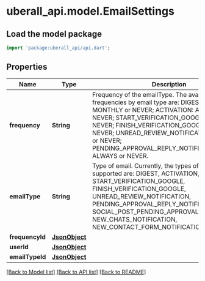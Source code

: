 # uberall_api.model.EmailSettings

## Load the model package
```dart
import 'package:uberall_api/api.dart';
```

## Properties
Name | Type | Description | Notes
------------ | ------------- | ------------- | -------------
**frequency** | **String** | Frequency of the emailType. The available frequencies by email type are: DIGEST: WEEKLY, MONTHLY or NEVER; ACTIVATION: ALWAYS or NEVER; START_VERIFICATION_GOOGLE: ALWAYS or NEVER; FINISH_VERIFICATION_GOOGLE: ALWAYS or NEVER; UNREAD_REVIEW_NOTIFICATION: ALWAYS or NEVER; PENDING_APPROVAL_REPLY_NOTIFICATION: DAILY, ALWAYS or NEVER. | [optional] 
**emailType** | **String** | Type of email. Currently, the types of email supported are: DIGEST, ACTIVATION, START_VERIFICATION_GOOGLE, FINISH_VERIFICATION_GOOGLE, UNREAD_REVIEW_NOTIFICATION, PENDING_APPROVAL_REPLY_NOTIFICATION, SOCIAL_POST_PENDING_APPROVAL_NOTIFICATION, NEW_CHATS_NOTIFICATION, NEW_CONTACT_FORM_NOTIFICATION | [optional] 
**frequencyId** | [**JsonObject**](.md) |  | [optional] 
**userId** | [**JsonObject**](.md) |  | [optional] 
**emailTypeId** | [**JsonObject**](.md) |  | [optional] 

[[Back to Model list]](../README.md#documentation-for-models) [[Back to API list]](../README.md#documentation-for-api-endpoints) [[Back to README]](../README.md)


